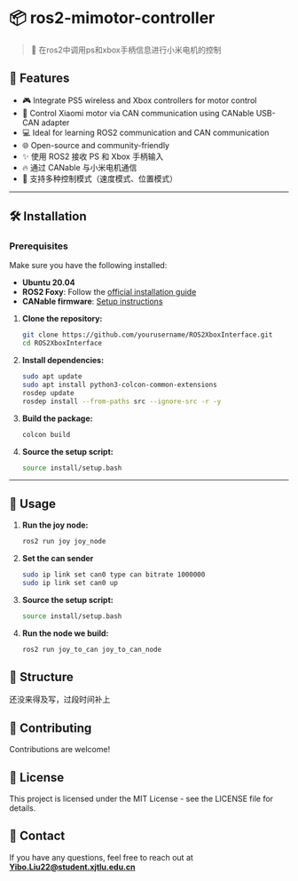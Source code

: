 # 📦 ros2-mimotor-controller
> 🚀 在ros2中调用ps和xbox手柄信息进行小米电机的控制

## 🌟 Features

- 🎮 Integrate PS5 wireless and Xbox controllers for motor control
- 🔧 Control Xiaomi motor via CAN communication using CANable USB-CAN adapter
- 💻 Ideal for learning ROS2 communication and CAN communication
- 🌐 Open-source and community-friendly
- ✨ 使用 ROS2 接收 PS 和 Xbox 手柄输入
- 🔥 通过 CANable 与小米电机通信
- 💎 支持多种控制模式（速度模式、位置模式）

---

## 🛠️ Installation

### Prerequisites

Make sure you have the following installed:

- **Ubuntu 20.04**
- **ROS2 Foxy**: Follow the [official installation guide](https://docs.ros.org/en/foxy/Installation.html)
- **CANable firmware**: [Setup instructions](https://canable.io/getting-started.html)

1. **Clone the repository:**

    ```sh
    git clone https://github.com/yourusername/ROS2XboxInterface.git
    cd ROS2XboxInterface
    ```

2. **Install dependencies:**

    ```sh
    sudo apt update
    sudo apt install python3-colcon-common-extensions
    rosdep update
    rosdep install --from-paths src --ignore-src -r -y
    ```

3. **Build the package:**

    ```sh
    colcon build
    ```

4. **Source the setup script:**

    ```sh
    source install/setup.bash
    ```

---
## 🚀 Usage
1. **Run the joy node:**

    ```sh
    ros2 run joy joy_node 
    ```

2. **Set the can sender**

    ```sh
    sudo ip link set can0 type can bitrate 1000000
    sudo ip link set can0 up
    ```
3. **Source the setup script:**

    ```sh
    source install/setup.bash
    ```
    
4. **Run the node we build:**

    ```sh
    ros2 run joy_to_can joy_to_can_node 
    ```

## 🧩 Structure
还没来得及写，过段时间补上

## 🤝 Contributing
Contributions are welcome!

## 📄 License 
This project is licensed under the MIT License - see the LICENSE file for details.

## 📧 Contact 
If you have any questions, feel free to reach out at **Yibo.Liu22@student.xjtlu.edu.cn**

